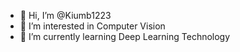 - 👋 Hi, I’m @Kiumb1223
- 👀 I’m interested in Computer Vision
- 🌱 I’m currently learning Deep Learning Technology
<!---
Kiumb1223/Kiumb1223 is a ✨ special ✨ repository because its `README.md` (this file) appears on your GitHub profile.
You can click the Preview link to take a look at your changes.
--->

